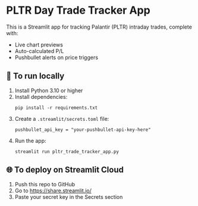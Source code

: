 # PLTR Day Trade Tracker App

This is a Streamlit app for tracking Palantir (PLTR) intraday trades, complete with:
- Live chart previews
- Auto-calculated P/L
- Pushbullet alerts on price triggers

## 🚀 To run locally
1. Install Python 3.10 or higher
2. Install dependencies:
   ```
   pip install -r requirements.txt
   ```
3. Create a `.streamlit/secrets.toml` file:
   ```
   pushbullet_api_key = "your-pushbullet-api-key-here"
   ```
4. Run the app:
   ```
   streamlit run pltr_trade_tracker_app.py
   ```

## 🌐 To deploy on Streamlit Cloud
1. Push this repo to GitHub
2. Go to https://share.streamlit.io/
3. Paste your secret key in the Secrets section
